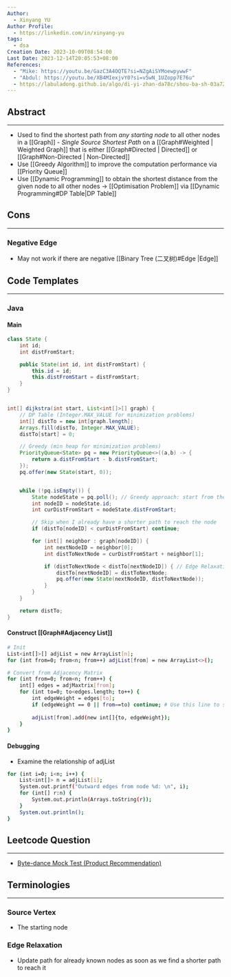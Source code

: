 ```yaml
---
Author:
  - Xinyang YU
Author Profile:
  - https://linkedin.com/in/xinyang-yu
tags:
  - dsa
Creation Date: 2023-10-09T08:54:00
Last Date: 2023-12-14T20:05:53+08:00
References:
  - "Mike: https://youtu.be/GazC3A4OQTE?si=NZgAiSYMoewpywwF"
  - "Abdul: https://youtu.be/XB4MIexjvY0?si=v5wN_1UZopp7E76u"
  - https://labuladong.github.io/algo/di-yi-zhan-da78c/shou-ba-sh-03a72/dijkstra-s-6d0b2/#%E7%A7%92%E6%9D%80%E4%B8%89%E9%81%93%E9%A2%98%E7%9B%AE
---
```

## Abstract
---
- Used to find the shortest path from *any starting node* to all other nodes in a [[Graph]] - *Single Source Shortest Path* on a [[Graph#Weighted | Weighted Graph]] that is either [[Graph#Directed | Directed]] or [[Graph#Non-Directed | Non-Directed]]
- Use [[Greedy Algorithm]] to improve the computation performance via [[Priority Queue]]
- Use [[Dynamic Programming]] to obtain the shortest distance from the given node to all other nodes -> [[Optimisation Problem]] via [[Dynamic Programming#DP Table|DP Table]]

## Cons
---
### Negative Edge
- May not work if there are negative [[Binary Tree (二叉树)#Edge |Edge]] 


## Code Templates
---
### Java
#### Main
```java
class State {
    int id;
    int distFromStart;

    public State(int id, int distFromStart) {
        this.id = id;
        this.distFromStart = distFromStart;
    }
}


int[] dijkstra(int start, List<int[]>[] graph) {
	// DP Table (Integer.MAX_VALUE for minimization problems)
	int[] distTo = new int[graph.length];
	Arrays.fill(distTo, Integer.MAX_VALUE);
	distTo[start] = 0;

	// Greedy (min heap for minimization problems)
	PriorityQueue<State> pq = new PriorityQueue<>((a,b) -> {
		return a.distFromStart - b.distFromStart;
	});
	pq.offer(new State(start, 0));


	while (!pq.isEmpty()) {
		State nodeState = pq.poll(); // Greedy approach: start from the smallest
		int nodeID = nodeState.id;
		int curDistFromStart = nodeState.distFromStart;

		// Skip when I already have a shorter path to reach the node
		if (distTo[nodeID] < curDistFromStart) continue;

		for (int[] neighbor : graph[nodeID]) {
			int nextNodeID = neighbor[0];
			int distToNextNode = curDistFromStart + neighbor[1];

			if (distToNextNode < distTo[nextNodeID]) { // Edge Relaxation, update dp table
				distTo[nextNodeID] = distToNextNode;
				pq.offer(new State(nextNodeID, distToNextNode));
			}
		}
	}

	return distTo;
}
```
#### Construct [[Graph#Adjacency List]]
```bash
# Init
List<int[]>[] adjList = new ArrayList[n]; 
for (int from=0; from<n; from++) adjList[from] = new ArrayList<>();

# Convert from Adjacency Matrix
for (int from=0; from<n; from++) {
	int[] edges = adjMaxtrix[from];
	for (int to=0; to<edges.length; to++) {
		int edgeWeight = edges[to];
		if (edgeWeight == 0 || from==to) continue; # Use this line to skip adding relationship between 2 nodes when there isn't a valid relationship present
		
		adjList[from].add(new int[]{to, edgeWeight});
	}
}
```
#### Debugging
- Examine the relationship of adjList
```bash
for (int i=0; i<n; i++) {
	List<int[]> n = adjList[i];
	System.out.printf("Outward edges from node %d: \n", i);
	for (int[] r:n) {
		System.out.println(Arrays.toString(r));
	}
	System.out.println();
}
```

## Leetcode Question
---
- [Byte-dance Mock Test (Product Recommendation)](https://www.jdoodle.com/ia/O7d)
## Terminologies
---
### Source Vertex
- The starting node
### Edge Relaxation 
- Update path for already known nodes as soon as we find a shorter path to reach it 